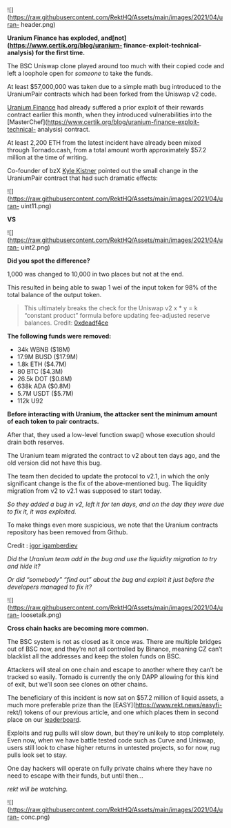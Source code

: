 ![](https://raw.githubusercontent.com/RektHQ/Assets/main/images/2021/04/uran-
header.png)

**Uranium Finance has exploded, and[not](https://www.certik.org/blog/uranium-
finance-exploit-technical-analysis) for the first time.**

The BSC Uniswap clone played around too much with their copied code and left a
loophole open for _someone_ to take the funds.

At least $57,000,000 was taken due to a simple math bug introduced to the
UraniumPair contracts which had been forked from the Uniswap v2 code.

[Uranium Finance](https://twitter.com/UraniumFinance) had already suffered a
prior exploit of their rewards contract earlier this month, when they
introduced vulnerabilities into the
[MasterChef](https://www.certik.org/blog/uranium-finance-exploit-technical-
analysis) contract.

At least 2,200 ETH from the latest incident have already been mixed through
Tornado.cash, from a total amount worth approximately $57.2 million at the
time of writing.

Co-founder of bzX [Kyle Kistner](http://BeTheb0x) pointed out the small change
in the UraniumPair contract that had such dramatic effects:

![](https://raw.githubusercontent.com/RektHQ/Assets/main/images/2021/04/uran-
uint11.png)

 **VS**

![](https://raw.githubusercontent.com/RektHQ/Assets/main/images/2021/04/uran-
uint2.png)

 **Did you spot the difference?**

1,000 was changed to 10,000 in two places but not at the end.

This resulted in being able to swap 1 wei of the input token for 98% of the
total balance of the output token.

> This ultimately breaks the check for the Uniswap v2 x * y = k “constant
> product” formula before updating fee-adjusted reserve balances. Credit:
> [0xdeadf4ce](https://twitter.com/0xdeadf4ce)

 **The following funds were removed:**

  * 34k WBNB ($18M)
  * 17.9M BUSD ($17.9M)
  * 1.8k ETH ($4.7M)
  * 80 BTC ($4.3M)
  * 26.5k DOT ($0.8M)
  * 638k ADA ($0.8M)
  * 5.7M USDT ($5.7M)
  * 112k U92

 **Before interacting with Uranium, the attacker sent the minimum amount of
each token to pair contracts.**

After that, they used a low-level function swap() whose execution should drain
both reserves.

The Uranium team migrated the contract to v2 about ten days ago, and the old
version did not have this bug.

The team then decided to update the protocol to v2.1, in which the only
significant change is the fix of the above-mentioned bug. The liquidity
migration from v2 to v2.1 was supposed to start today.

 _So they added a bug in v2, left it for ten days, and on the day they were
due to fix it, it was exploited._

To make things even more suspicious, we note that the Uranium contracts
repository has been removed from Github.

Credit : [igor igamberdiev](https://twitter.com/FrankResearcher)

 _Did the Uranium team add in the bug and use the liquidity migration to try
and hide it?_

 _Or did “somebody” “find out” about the bug and exploit it just before the
developers managed to fix it?_

![](https://raw.githubusercontent.com/RektHQ/Assets/main/images/2021/04/uran-
loosetalk.png)

 **Cross chain hacks are becoming more common.**

The BSC system is not as closed as it once was. There are multiple bridges out
of BSC now, and they’re not all controlled by Binance, meaning CZ can’t
blacklist all the addresses and keep the stolen funds on BSC.

Attackers will steal on one chain and escape to another where they can’t be
tracked so easily. Tornado is currently the only DAPP allowing for this kind
of exit, but we’ll soon see clones on other chains.

The beneficiary of this incident is now sat on $57.2 million of liquid assets,
a much more preferable prize than the [EASY](https://www.rekt.news/easyfi-
rekt/) tokens of our previous article, and one which places them in second
place on our [leaderboard](https://rekt.news/leaderboard/).

Exploits and rug pulls will slow down, but they’re unlikely to stop
completely. Even now, when we have battle tested code such as Curve and
Uniswap, users still look to chase higher returns in untested projects, so for
now, rug pulls look set to stay.

One day hackers will operate on fully private chains where they have no need
to escape with their funds, but until then...

 _rekt will be watching._

![](https://raw.githubusercontent.com/RektHQ/Assets/main/images/2021/04/uran-
conc.png)


